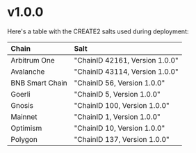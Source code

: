 # v1.0.0

Here's a table with the CREATE2 salts used during deployment:

| Chain           | Salt                           |
| :-------------- | :----------------------------- |
| Arbitrum One    | "ChainID 42161, Version 1.0.0" |
| Avalanche       | "ChainID 43114, Version 1.0.0" |
| BNB Smart Chain | "ChainID 56, Version 1.0.0"    |
| Goerli          | "ChainID 5, Version 1.0.0"     |
| Gnosis          | "ChainID 100, Version 1.0.0"   |
| Mainnet         | "ChainID 1, Version 1.0.0"     |
| Optimism        | "ChainID 10, Version 1.0.0"    |
| Polygon         | "ChainID 137, Version 1.0.0"   |
